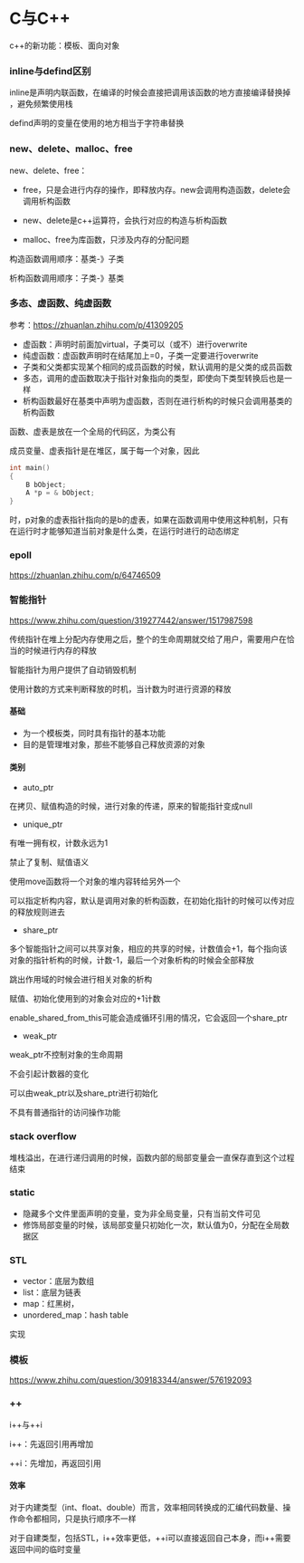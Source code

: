 # C与C++

c++的新功能：模板、面向对象

### inline与defind区别

inline是声明内联函数，在编译的时候会直接把调用该函数的地方直接编译替换掉 ，避免频繁使用栈

defind声明的变量在使用的地方相当于字符串替换



### new、delete、malloc、free

new、delete、free：

* free，只是会进行内存的操作，即释放内存。new会调用构造函数，delete会调用析构函数

* new、delete是c++运算符，会执行对应的构造与析构函数
* malloc、free为库函数，只涉及内存的分配问题

构造函数调用顺序：基类-》子类

析构函数调用顺序：子类-》基类



### 多态、虚函数、纯虚函数

参考：https://zhuanlan.zhihu.com/p/41309205

* 虚函数：声明时前面加virtual，子类可以（或不）进行overwrite
* 纯虚函数：虚函数声明时在结尾加上=0，子类一定要进行overwrite
* 子类和父类都实现某个相同的成员函数的时候，默认调用的是父类的成员函数
* 多态，调用的虚函数取决于指针对象指向的类型，即使向下类型转换后也是一样
* 析构函数最好在基类中声明为虚函数，否则在进行析构的时候只会调用基类的析构函数

函数、虚表是放在一个全局的代码区，为类公有

成员变量、虚表指针是在堆区，属于每一个对象，因此

```c++
int main() 
{
    B bObject;
    A *p = & bObject;
}
```

时，p对象的虚表指针指向的是b的虚表，如果在函数调用中使用这种机制，只有在运行时才能够知道当前对象是什么类，在运行时进行的动态绑定



### epoll

https://zhuanlan.zhihu.com/p/64746509



### 智能指针

https://www.zhihu.com/question/319277442/answer/1517987598

传统指针在堆上分配内存使用之后，整个的生命周期就交给了用户，需要用户在恰当的时候进行内存的释放

智能指针为用户提供了自动销毁机制

使用计数的方式来判断释放的时机，当计数为时进行资源的释放

#### 基础

* 为一个模板类，同时具有指针的基本功能
* 目的是管理堆对象，那些不能够自己释放资源的对象

#### 类别

* auto_ptr

在拷贝、赋值构造的时候，进行对象的传递，原来的智能指针变成null

* unique_ptr

有唯一拥有权，计数永远为1

禁止了复制、赋值语义

使用move函数将一个对象的堆内容转给另外一个

可以指定析构内容，默认是调用对象的析构函数，在初始化指针的时候可以传对应的释放规则进去

* share_ptr

多个智能指针之间可以共享对象，相应的共享的时候，计数值会+1，每个指向该对象的指针析构的时候，计数-1，最后一个对象析构的时候会全部释放

跳出作用域的时候会进行相关对象的析构

赋值、初始化使用到的对象会对应的+1计数

enable_shared_from_this可能会造成循环引用的情况，它会返回一个share_ptr

* weak_ptr

weak_ptr不控制对象的生命周期

不会引起计数器的变化

可以由weak_ptr以及share_ptr进行初始化

不具有普通指针的访问操作功能



### stack overflow

堆栈溢出，在进行递归调用的时候，函数内部的局部变量会一直保存直到这个过程结束



### static

* 隐藏多个文件里面声明的变量，变为非全局变量，只有当前文件可见
* 修饰局部变量的时候，该局部变量只初始化一次，默认值为0，分配在全局数据区



### STL

* vector：底层为数组
* list：底层为链表
* map：红黑树，
* unordered_map：hash table

实现



### 模板

https://www.zhihu.com/question/309183344/answer/576192093



### ++

i++与++i

i++：先返回引用再增加

++i：先增加，再返回引用

#### 效率

对于内建类型（int、float、double）而言，效率相同转换成的汇编代码数量、操作命令都相同，只是执行顺序不一样

对于自建类型，包括STL，i++效率更低，++i可以直接返回自己本身，而i++需要返回中间的临时变量